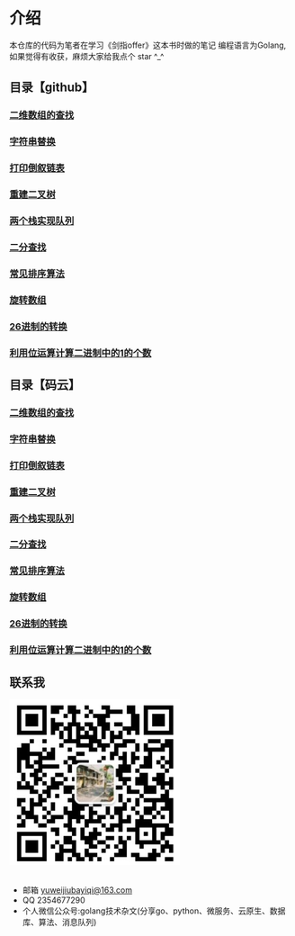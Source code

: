# 介绍
本仓库的代码为笔者在学习《剑指offer》这本书时做的笔记
编程语言为Golang,如果觉得有收获，麻烦大家给我点个 star ^_^

## 目录【github】
### [二维数组的查找](https://github.com/yuwe1/jianzhioffer/tree/master/day01/demo1)
### [字符串替换](https://github.com/yuwe1/jianzhioffer/tree/master/day01/demo2)
### [打印倒叙链表](https://github.com/yuwe1/jianzhioffer/tree/master/day01/demo3)
### [重建二叉树](https://github.com/yuwe1/jianzhioffer/tree/master/day01/demo5)
### [两个栈实现队列](https://github.com/yuwe1/jianzhioffer/tree/master/day01/demo6)
### [二分查找](https://github.com/yuwe1/jianzhioffer/tree/master/day02/demo1)
### [常见排序算法](https://github.com/yuwe1/jianzhioffer/tree/master/day02/demo2)
### [旋转数组](https://github.com/yuwe1/jianzhioffer/tree/master/day02/demo3)
### [26进制的转换](https://github.com/yuwe1/jianzhioffer/tree/master/day02/demo5)
### [利用位运算计算二进制中的1的个数](https://github.com/yuwe1/jianzhioffer/tree/master/day02/demo6)

## 目录【码云】
### [二维数组的查找](https://gitee.com/yuweiwuyazi/jianzhioffer/tree/master/day01/demo1)
### [字符串替换](https://gitee.com/yuweiwuyazi/jianzhioffer/tree/master/day01/demo2)
### [打印倒叙链表](https://gitee.com/yuweiwuyazi/jianzhioffer/tree/master/day01/demo3)
### [重建二叉树](https://gitee.com/yuweiwuyazi/jianzhioffer/tree/master/day01/demo5)
### [两个栈实现队列](https://gitee.com/yuweiwuyazi/jianzhioffer/tree/master/day01/demo6)
### [二分查找](https://gitee.com/yuweiwuyazi/jianzhioffer/tree/master/day02/demo1)
### [常见排序算法](https://gitee.com/yuweiwuyazi/jianzhioffer/tree/master/day02/demo2)
### [旋转数组](https://gitee.com/yuweiwuyazi/jianzhioffer/tree/master/day02/demo3)
### [26进制的转换](https://gitee.com/yuweiwuyazi/jianzhioffer/tree/master/day02/demo5)
### [利用位运算计算二进制中的1的个数](https://gitee.com/yuweiwuyazi/jianzhioffer/tree/master/day02/demo6)












## 联系我
<div style="align: center">
<img src="./img/公众号.png"/>
</div>

<br/>

- 邮箱 yuweijiubayiqi@163.com
- QQ  2354677290
- 个人微信公众号:golang技术杂文(分享go、python、微服务、云原生、数据库、算法、消息队列)

